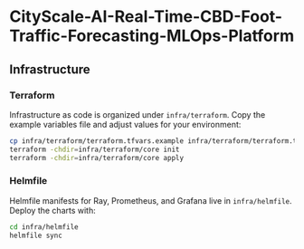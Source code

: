 # CityScale-AI-Real-Time-CBD-Foot-Traffic-Forecasting-MLOps-Platform

## Infrastructure

### Terraform
Infrastructure as code is organized under `infra/terraform`. Copy the example variables file and adjust values for your environment:

```bash
cp infra/terraform/terraform.tfvars.example infra/terraform/terraform.tfvars
terraform -chdir=infra/terraform/core init
terraform -chdir=infra/terraform/core apply
```

### Helmfile
Helmfile manifests for Ray, Prometheus, and Grafana live in `infra/helmfile`. Deploy the charts with:

```bash
cd infra/helmfile
helmfile sync
```
